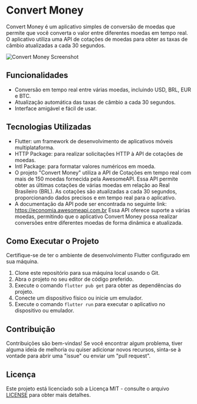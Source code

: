 # Convert Money

Convert Money é um aplicativo simples de conversão de moedas que permite que você converta o valor entre diferentes moedas em tempo real. O aplicativo utiliza uma API de cotações de moedas para obter as taxas de câmbio atualizadas a cada 30 segundos.

![Convert Money Screenshot](screenshots/screenshot.png)

## Funcionalidades

- Conversão em tempo real entre várias moedas, incluindo USD, BRL, EUR e BTC.
- Atualização automática das taxas de câmbio a cada 30 segundos.
- Interface amigável e fácil de usar.

## Tecnologias Utilizadas

- Flutter: um framework de desenvolvimento de aplicativos móveis multiplataforma.
- HTTP Package: para realizar solicitações HTTP à API de cotações de moedas.
- Intl Package: para formatar valores numéricos em moeda.
- O projeto "Convert Money" utiliza a API de Cotações em tempo real com mais de 150 moedas fornecida pela AwesomeAPI. Essa API permite obter as últimas cotações de várias moedas em relação ao Real Brasileiro (BRL). As cotações são atualizadas a cada 30 segundos, proporcionando dados precisos e em tempo real para o aplicativo.
- A documentação da API pode ser encontrada no seguinte link: https://economia.awesomeapi.com.br
Essa API oferece suporte a várias moedas, permitindo que o aplicativo Convert Money possa realizar conversões entre diferentes moedas de forma dinâmica e atualizada.

## Como Executar o Projeto

Certifique-se de ter o ambiente de desenvolvimento Flutter configurado em sua máquina.

1. Clone este repositório para sua máquina local usando o Git.
2. Abra o projeto no seu editor de código preferido.
3. Execute o comando `flutter pub get` para obter as dependências do projeto.
4. Conecte um dispositivo físico ou inicie um emulador.
5. Execute o comando `flutter run` para executar o aplicativo no dispositivo ou emulador.

## Contribuição

Contribuições são bem-vindas! Se você encontrar algum problema, tiver alguma ideia de melhoria ou quiser adicionar novos recursos, sinta-se à vontade para abrir uma "issue" ou enviar um "pull request".

## Licença

Este projeto está licenciado sob a Licença MIT - consulte o arquivo [LICENSE](LICENSE) para obter mais detalhes.
